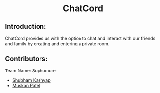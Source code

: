 <h1 align="center">ChatCord</h1>
<p align="center">
</p>

## Introduction:

ChatCord provides us with the option to chat and interact with our friends and family by creating and entering a private room.
  
## Contributors:

Team Name: Sophomore

* [Shubham Kashyap](https://github.com/admirerr)
* [Muskan Patel](https://github.com/muskan272002)
